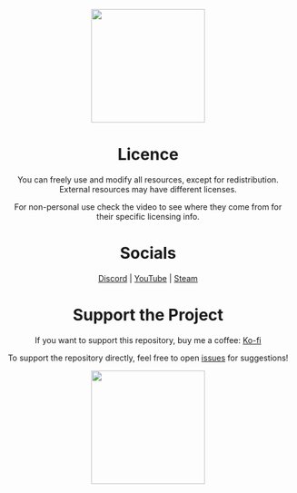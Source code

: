 <p align="center"><img align="center" width="200" src="https://github.com/tailsc/tailsc/assets/102230735/7e24c93a-31fc-4dec-9b61-1b15489514c6"/></p>

<h1 align="center">
  Licence
</h1>
<p align="center">
You can freely use and modify all resources, except for redistribution. External resources may have different licenses.
</p>
<p align="center">
For non-personal use check the video to see where they come from for their specific licensing info.
</p>

<h1 align="center">
  Socials
</h1>
<p align="center">
  <a href="https://discord.com/invite/bQTPTc5Qrt">Discord</a> | 
  <a href="https://www.youtube.com/@FourGamesDev?sub_confirmation=1">YouTube</a> |
  <a href="https://store.steampowered.com/curator/45447831">Steam</a>
</p>

<h1 align="center">
  Support the Project
</h1>
<p align="center">
  If you want to support this repository, buy me a coffee:
  <a href="https://ko-fi.com/fourgames">Ko-fi</a>
</p>
<p align="center">
  To support the repository directly, feel free to open <a href="https://github.com/FourGames/FourGames/issues">issues</a> for suggestions!
</p>
<p align="center"><img align="center" width="200" src="https://github.com/tailsc/tailsc/assets/102230735/7e24c93a-31fc-4dec-9b61-1b15489514c6"/></p>


